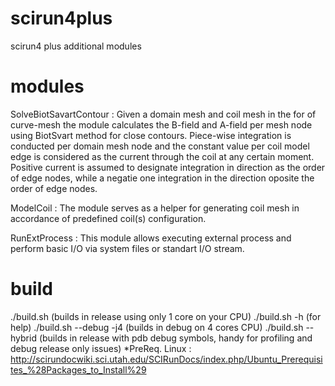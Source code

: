 scirun4plus
===========

scirun4 plus additional modules

modules
=======

SolveBiotSavartContour : Given a domain mesh and coil mesh in the for of curve-mesh the module calculates the B-field and A-field per mesh node using BiotSvart method for close contours. Piece-wise integration is conducted per domain mesh node and the constant value per coil model edge is considered as the current through the coil at any certain moment. Positive current is assumed to designate integration in direction as the order of edge nodes, while a negatie one integration in the direction oposite the order of edge nodes.

ModelCoil : The module serves as a helper for generating coil mesh in accordance of predefined coil(s) configuration.

RunExtProcess : This module allows executing external process and perform basic I/O via system files or standart I/O stream.


build
=====
 ./build.sh (builds in release using only 1 core on your CPU)
 ./build.sh -h (for help)
 ./build.sh --debug -j4 (builds in debug on 4 cores CPU)
 ./build.sh --hybrid (builds in release with pdb debug symbols, handy for profiling and debug release only issues)
*PreReq. Linux : http://scirundocwiki.sci.utah.edu/SCIRunDocs/index.php/Ubuntu_Prerequisites_%28Packages_to_Install%29

